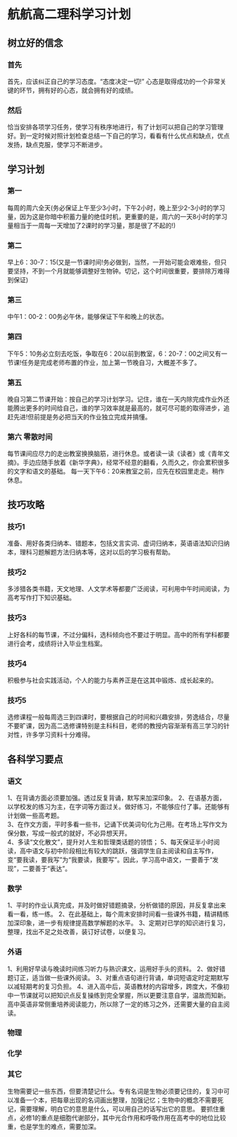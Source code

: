 # 航航高二理科学习计划
   ## 树立好的信念
   ### 首先
   首先，应该纠正自己的学习态度。“态度决定一切!” 心态是取得成功的一个非常关键的环节，拥有好的心态，就会拥有好的成绩。
   ### 然后
   恰当安排各项学习任务，使学习有秩序地进行，有了计划可以把自己的学习管理好。到一定时候对照计划检查总结一下自己的学习，看看有什么优点和缺点，优点发扬，缺点克服，使学习不断进步。
   
   ## 学习计划
   ### 第一
   每周的周六全天(务必保证上午至少3小时，下午2小时，晚上至少2-3小时的学习量，因为这是你暗中积蓄力量的绝佳时机，更重要的是，周六的一天8小时的学习量相当于一周每一天增加了2课时的学习量，那是很了不起的!)
   ### 第二
   早上6：30-7：15(又是一节课时间!务必做到，当然，一开始可能会艰难些，但只要坚持，不到一个月就能够调整好生物钟。切记，这个时间很重要，要排除万难得到保证)
   ### 第三
   中午1：00-2：00务必午休，能够保证下午和晚上的状态。
   ### 第四
   下午5：10务必立刻去吃饭，争取在6：20以前到教室，6：20-7：00之间又有一节课!任务是完成老师布置的作业，加上第一节晚自习，大概差不多了。
   ### 第五
   晚自习第二节课开始：按自己的学习计划学习。记住，谁在一天内除完成作业外还能腾出更多的时间给自己，谁的学习效率就是最高的，就可尽可能的取得进步，追赶先进!但前提是务必把当天的作业独立完成并搞懂。
   ### 第六 零散时间
   每节课间应尽力的走出教室换换脑筋，进行休息。或者读一读《读者》或《青年文摘》。手边应随手放着《新华字典》，经常不经意的翻看，久而久之，你会累积很多的文字和语文的基础。
   每一天下午6：20来教室之前，应先在校园里走走。稍作休息。
   ## 技巧攻略
   ### 技巧1
   准备、用好各类归纳本、错题本，包括文言实词、虚词归纳本，英语语法知识归纳本，理科习题解题方法归纳本等，这对以后的学习极有帮助。
   ### 技巧2
   多涉猎各类书籍，天文地理、人文学术等都要广泛阅读，可利用中午时间阅读，为高考写作打下知识基础。
   ### 技巧3
   上好各科的每节课，不过分偏科，选科倾向也不要过于明显。高中的所有学科都要进行会考，成绩将计入毕业生档案。
   ### 技巧4
   积极参与社会实践活动，个人的能力与素养正是在这其中锻炼、成长起来的。
   ### 技巧5
   选修课程一般每周选三到四课时，要根据自己的时间和兴趣安排，劳逸结合，尽量不要旷课，因为高二选修课特别是主科科目，老师的教授内容渐渐有高三学习的针对性，许多学习资料十分难得。 
   
## 各科学习要点 
### 语文
   1、在背诵方面必须要加强。透过反复背诵，默写来加深印象。
   2、在语基方面，以学校发的练习为主，在字词等方面过关。做好练习，不能够应付了事。还能够有计划做一些高考题。  
   3、在作文方面，平时多看一些书，记诵下优美词句化为己用。在考场上写作文为保分数，写成一般式的就好，不必异想天开。   
   4、多读“文化散文”，提升对人生和哲理类话题的领悟；
   5、每天保证半小时阅读，高中语文与初中阶段相比有较大的跳跃，强调学生自主阅读和自主写作，变“要我读，要我写”为“我要读，我要写”。因此，学习高中语文，一要善于“发现”，二要善于“表达”。
 
### 数学
   1、平时的作业认真完成，并及时做好错题摘录，分析做错的原因，并反复拿出来看一看，练一练。
   2、在此基础上，每个周末安排时间看一些课外书籍，精讲精练加深印象，进一步有规律提高数学解题的水平。
   3、定期对已学的知识进行复习，整理，找出不足之处改善，装订好试卷，以便复习。
   
### 外语
   1、利用好早读与晚读时间练习听力与熟识课文，运用好手头的资料。
   2、做好错题订正，适当做一些课外阅读。
   3、对重点语句进行背诵，单词短语定时定期默写以减轻期考的复习负担。
   4、进入高中后，英语教材的内容增多，跨度大，不像初中一节课就可以把知识点反复操练到完全掌握，所以更要注意自学，温故而知新。高中英语非常侧重培养阅读能力，所以除了一定的练习之外，还需要大量的自主阅读。
   
### 物理

### 化学
 
### 其它
生物需要记一些东西，但要清楚记什么。专有名词是生物必须要记住的，复习中可以准备一个本，把每章出现的名词画出整理，加强记忆；生物中的概念不需要死记，需要理解，明白它的意思是什么，可以用自己的话写出它的意思。
要抓住重点，必修1的重点是细胞代谢部分，其中光合作用和呼吸作用在高考中的地位比较重，也是学生的难点，需要加深。
